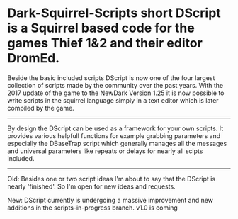 # Dark-Squirrel-Scripts short DScript is a Squirrel based code for the games Thief 1&2 and their editor DromEd.

Beside the basic included scripts DScript is now one of the four largest collection of scripts made by the community over the past years.
With the 2017 update of the game to the NewDark Version 1.25 it is now possible to write scripts in the squirrel language simply in a text editor which is later compiled by the game.

____________________________________________________________________________________________

By design the DScript can be used as a framework for your own scripts. It provides various helpfull functions for example grabbing parameters and especially the DBaseTrap script which generally manages all the messages and universal parameters like repeats or delays for nearly all scipts included.

____________________________________________________________________________________________

Old: Besides one or two  script ideas I'm about to say that the DScript is nearly 'finished'. So I'm open for new ideas and requests.

New: DScript currently is undergoing a massive improvement and new additions in the scripts-in-progress branch.
v1.0 is coming
